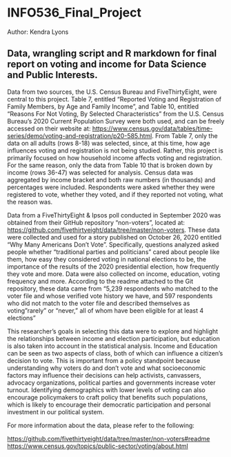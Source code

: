# INFO536_Final_Project
Author: Kendra Lyons

## Data, wrangling script and R markdown for final report on voting and income for Data Science and Public Interests. 

Data from two sources, the U.S. Census Bureau and FiveThirtyEight, were central to this project. Table 7, entitled “Reported Voting and Registration of Family Members, by Age and Family Income”, and Table 10, entitled “Reasons For Not Voting, By Selected Characteristics” from the U.S. Census Bureau’s 2020 Current Population Survey were both used, and can be freely accessed on their website at: https://www.census.gov/data/tables/time-series/demo/voting-and-registration/p20-585.html. From Table 7, only the data on all adults (rows 8-18) was selected, since, at this time, how age influences voting and registration is not being studied. Rather, this project is primarily focused on how household income affects voting and registration. For the same reason, only the data from Table 10 that is broken down by income (rows 36-47) was selected for analysis. Census data was aggregated by income bracket and both raw numbers (in thousands) and percentages were included. Respondents were asked whether they were registered to vote, whether they voted, and if they reported not voting, what the reason was.

Data from a FiveThirtyEight & Ipsos poll conducted in September 2020 was obtained from their GitHub repository “non-voters”, located at: https://github.com/fivethirtyeight/data/tree/master/non-voters. These data were collected and used for a story published on October 26, 2020 entitled “Why Many Americans Don’t Vote”. Specifically, questions analyzed asked people whether “traditional parties and politicians” cared about people like them, how easy they considered voting in national elections to be, the importance of the results of the 2020 presidential election, how frequently they vote and more. Data were also collected on income, education, voting frequency and more. According to the readme attached to the Git repository, these data came from “5,239 respondents who matched to the voter file and whose verified vote history we have, and 597 respondents who did not match to the voter file and described themselves as voting”rarely” or “never,” all of whom have been eligible for at least 4 elections”

This researcher’s goals in selecting this data were to explore and highlight the relationships between income and election participation, but education is also taken into account in the statistical analysis. Income and Education can be seen as two aspects of class, both of which can influence a citizen’s decision to vote. This is important from a policy standpoint because understanding why voters do and don’t vote and what socioeconomic factors may influence their decisions can help activists, canvassers, advocacy organizations, political parties and governments increase voter turnout. Identifying demographics with lower levels of voting can also encourage policymakers to craft policy that benefits such populations, which is likely to encourage their democratic participation and personal investment in our political system.

For more information about the data, please refer to the following:

https://github.com/fivethirtyeight/data/tree/master/non-voters#readme
https://www.census.gov/topics/public-sector/voting/about.html